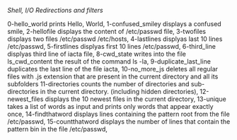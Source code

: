 *Shell, I/O Redirections and filters*

0-hello_world prints Hello, World, 
1-confused_smiley displays a confused smile, 
2-hellofile displays the content of /etc/passwd file, 
3-twofiles displays two files /etc/passwd /etc/hosts, 
4-lastlines displyas last 10 lines /etc/passwd, 
5-firstlines displyas first 10 lines /etc/passwd, 
6-third_line displyas third line of iacta file, 
8-cwd_state writes into the file ls_cwd_content the result of the command ls -la, 
9-duplicate_last_line duplicates the last line of the file iacta, 
10-no_more_js deletes all regular files with .js extension that are present in the current directory and all its subfolders
11-directories counts the number of directories and sub-directories in the current directory. (including hidden directories), 
12-newest_files displays the 10 newest files in the current directory, 
13-unique  takes a list of words as input and prints only words that appear exactly once, 
14-findthatword displays lines containing the pattern root from the file /etc/passwd, 
15-countthatword displays the number of lines that contain the pattern bin in the file /etc/passwd, 